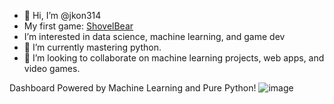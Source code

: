 - 👋 Hi, I’m @jkon314
- My first game: [ShovelBear](https://store.steampowered.com/app/2213730/ShovelBear/)
-  I’m interested in data science, machine learning, and game dev
- 🌱 I’m currently mastering python. 
- 💞️ I’m looking to collaborate on machine learning projects, web apps, and video games. 

Dashboard Powered by Machine Learning and Pure Python!
![image](https://github.com/user-attachments/assets/12992a06-8ee2-4639-a814-5823ac02c93f)

<!---
jkon314/jkon314 is a ✨ special ✨ repository because its `README.md` (this file) appears on your GitHub profile.
You can click the Preview link to take a look at your changes.
--->
